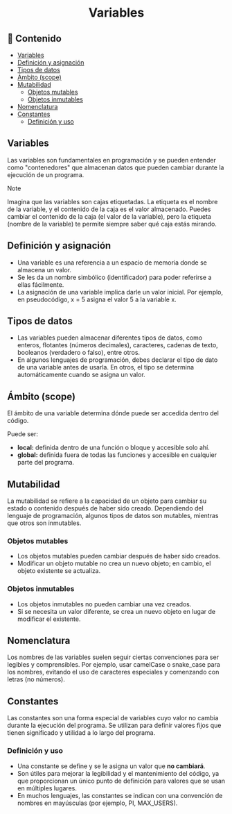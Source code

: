 <h1 align="center">Variables</h1>

<h2>📑 Contenido</h2>

- [Variables](#variables)
- [Definición y asignación](#definición-y-asignación)
- [Tipos de datos](#tipos-de-datos)
- [Ámbito (scope)](#ámbito-scope)
- [Mutabilidad](#mutabilidad)
  - [Objetos mutables](#objetos-mutables)
  - [Objetos inmutables](#objetos-inmutables)
- [Nomenclatura](#nomenclatura)
- [Constantes](#constantes)
  - [Definición y uso](#definición-y-uso)

## Variables

Las variables son fundamentales en programación y se pueden entender como "contenedores" que almacenan datos que pueden cambiar durante la ejecución de un programa.

> [!NOTE]
>
> Imagina que las variables son cajas etiquetadas. La etiqueta es el nombre de la variable, y el contenido de la caja es el valor almacenado. Puedes cambiar el contenido de la caja (el valor de la variable), pero la etiqueta (nombre de la variable) te permite siempre saber qué caja estás mirando.

## Definición y asignación

- Una variable es una referencia a un espacio de memoria donde se almacena un valor.
- Se les da un nombre simbólico (identificador) para poder referirse a ellas fácilmente.
- La asignación de una variable implica darle un valor inicial. Por ejemplo, en pseudocódigo, x = 5 asigna el valor 5 a la variable x.

## Tipos de datos

- Las variables pueden almacenar diferentes tipos de datos, como enteros, flotantes (números decimales), caracteres, cadenas de texto, booleanos (verdadero o falso), entre otros.
- En algunos lenguajes de programación, debes declarar el tipo de dato de una variable antes de usarla. En otros, el tipo se determina automáticamente cuando se asigna un valor.

## Ámbito (scope)

El ámbito de una variable determina dónde puede ser accedida dentro del código.

Puede ser:

- **local:** definida dentro de una función o bloque y accesible solo ahí.
- **global:** definida fuera de todas las funciones y accesible en cualquier parte del programa.

## Mutabilidad

La mutabilidad se refiere a la capacidad de un objeto para cambiar su estado o contenido después de haber sido creado. Dependiendo del lenguaje de programación, algunos tipos de datos son mutables, mientras que otros son inmutables.

### Objetos mutables

- Los objetos mutables pueden cambiar después de haber sido creados.
- Modificar un objeto mutable no crea un nuevo objeto; en cambio, el objeto existente se actualiza.

### Objetos inmutables

- Los objetos inmutables no pueden cambiar una vez creados.
- Si se necesita un valor diferente, se crea un nuevo objeto en lugar de modificar el existente.

## Nomenclatura

Los nombres de las variables suelen seguir ciertas convenciones para ser legibles y comprensibles. Por ejemplo, usar camelCase o snake_case para los nombres, evitando el uso de caracteres especiales y comenzando con letras (no números).

## Constantes

Las constantes son una forma especial de variables cuyo valor no cambia durante la ejecución del programa. Se utilizan para definir valores fijos que tienen significado y utilidad a lo largo del programa.

### Definición y uso

- Una constante se define y se le asigna un valor que **no cambiará**.
- Son útiles para mejorar la legibilidad y el mantenimiento del código, ya que proporcionan un único punto de definición para valores que se usan en múltiples lugares.
- En muchos lenguajes, las constantes se indican con una convención de nombres en mayúsculas (por ejemplo, PI, MAX_USERS).
